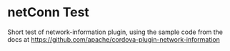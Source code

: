 netConn Test
===========

Short test of network-information plugin, using the sample code from 
the docs at
https://github.com/apache/cordova-plugin-network-information